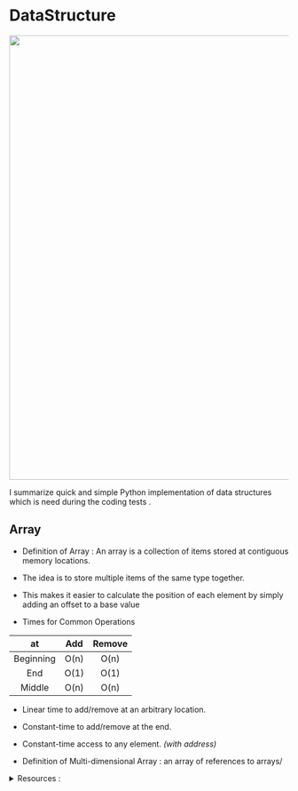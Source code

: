# DataStructure
<img src="https://user-images.githubusercontent.com/26381972/56885655-ef658000-6aa7-11e9-8c9d-493fa3c93f43.png" width="800px">

I summarize quick and simple Python implementation of data structures which is need during the coding tests .

## Array
- Definition of Array : An array is a collection of items stored at contiguous memory locations.
- The idea is to store multiple items of the same type together.
- This makes it easier to calculate the position of each element by simply adding an offset to a base value


- Times for Common Operations

| at | Add | Remove |
| :---: | :---: |:---: |
| Beginning | O(n) | O(n) |
| End | O(1) | O(1) |
| Middle | O(n) | O(n) |

- Linear time to add/remove at an arbitrary location.
- Constant-time to add/remove at the end.
- Constant-time access to any element. _(with address)_


- Definition of Multi-dimensional Array : an array of references to arrays/


<details>
<summary>Resources :</summary>

- [Arrays (video)](https://www.coursera.org/learn/data-structures/lecture/OsBSF/arrays)
- [UC Berkeley CS61B - Linear and Multi-Dim Arrays (video)](https://archive.org/details/ucberkeley_webcast_Wp8oiO_CZZE) (Start watching from 15m 32s)
- [Basic Arrays (video)](https://archive.org/details/0102WhatYouShouldKnow/02_04-basicArrays.mp4)
- [Multi-dim (video)](https://archive.org/details/0102WhatYouShouldKnow/02_05-multidimensionalArrays.mp4)
- [Dynamic Arrays (video)](https://www.coursera.org/learn/data-structures/lecture/EwbnV/dynamic-arrays)
- [Jagged Arrays (video)](https://www.youtube.com/watch?v=1jtrQqYpt7g)
- [Jagged Arrays (video)](https://archive.org/details/0102WhatYouShouldKnow/02_06-jaggedArrays.mp4)
- [Resizing arrays (video)](https://archive.org/details/0102WhatYouShouldKnow/03_01-resizableArrays.mp4)

<details>
<summary>To-Do: Implement an automatically resizing vector.</summary>

- Implement a vector (mutable array with automatic resizing):
  - Practice coding using arrays and pointers, and pointer math to jump to an index instead of using indexing.
  - new raw data array with allocated memory
    - can allocate int array under the hood, just not use its features
    - start with 16, or if starting number is greater, use power of 2 - 16, 32, 64, 128
- methods:
  - size() - number of items
  - capacity() - number of items it can hold
  - is_empty()
  - at(index) - returns item at given index, blows up if index out of bounds
  - push(item)
  - insert(index, item) - inserts item at index, shifts that index's value and trailing elements to the right
  - prepend(item) - can use insert above at index 0
  - pop() - remove from end, return value
  - delete(index) - delete item at index, shifting all trailing elements left
  - remove(item) - looks for value and removes index holding it (even if in multiple places)
  - find(item) - looks for value and returns first index with that value, -1 if not found
  - resize(new_capacity) // private function
    - when you reach capacity, resize to double the size
    - when popping an item, if size is 1/4 of capacity, resize to half
 
</details>

[](add code)

## Stack
python built-in data structure `list` have methods
`append(x)` to **add** an element at the *end of a list* and
`pop()` to pop an element at the *end of a list*.

|init|push()|pop()|
|:---:|:---:|:---:|
|`stack=list()` or `stack =[]`|`stack.append(x)`|`stack.pop()`|

## Queue
python built-in data structure `collections.deque` have methods
`append(x)` to **add** an element at the *end of a list* and
`popleft()` to pop an element at the *start of a list*.

`from collections import deque`

|init|push()|pop()|
|:---:|:---:|:---:|
|`stack=deque()`|`stack.append(x)`|`stack.popleft()`|